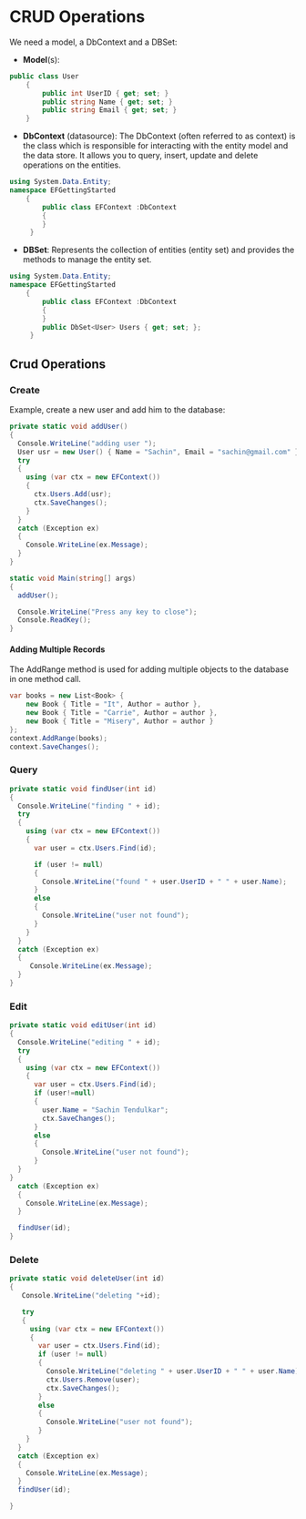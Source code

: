 # CRUD Operations

We need a model, a DbContext and a DBSet:

- **Model**(s):

```cs
public class User
    {
        public int UserID { get; set; }
        public string Name { get; set; }
        public string Email { get; set; }
    }
```

- **DbContext** (datasource): The DbContext (often referred to as context) is the class which is responsible for interacting with the entity model and the data store. It allows you to query, insert, update and delete operations on the entities.

```cs
using System.Data.Entity;
namespace EFGettingStarted
    {
        public class EFContext :DbContext
        {
        }
     }
```

- **DBSet**: Represents the collection of entities (entity set) and provides the methods to manage the entity set.

```cs
using System.Data.Entity;
namespace EFGettingStarted
    {
        public class EFContext :DbContext
        {
        }
        public DbSet<User> Users { get; set; };
     }
```

## Crud Operations

### Create

Example, create a new user and add him to the database:

```cs
private static void addUser()
{
  Console.WriteLine("adding user ");
  User usr = new User() { Name = "Sachin", Email = "sachin@gmail.com" };
  try
  {
    using (var ctx = new EFContext())
    {
      ctx.Users.Add(usr);
      ctx.SaveChanges();
    }
  }
  catch (Exception ex)
  {
    Console.WriteLine(ex.Message);
  }
}

static void Main(string[] args)
{
  addUser();

  Console.WriteLine("Press any key to close");
  Console.ReadKey();
}
```

#### Adding Multiple Records

The AddRange method is used for adding multiple objects to the database in one method call.

```cs
var books = new List<Book> {
    new Book { Title = "It", Author = author },
    new Book { Title = "Carrie", Author = author },
    new Book { Title = "Misery", Author = author }
};
context.AddRange(books);
context.SaveChanges();
```

### Query

```cs
private static void findUser(int id)
{
  Console.WriteLine("finding " + id);
  try
  {
    using (var ctx = new EFContext())
    {
      var user = ctx.Users.Find(id);

      if (user != null)
      {
        Console.WriteLine("found " + user.UserID + " " + user.Name);
      }
      else
      {
        Console.WriteLine("user not found");
      }
    }
  }
  catch (Exception ex)
  {
     Console.WriteLine(ex.Message);
  }
}
```

### Edit

```cs
private static void editUser(int id)
{
  Console.WriteLine("editing " + id);
  try
  {
    using (var ctx = new EFContext())
    {
      var user = ctx.Users.Find(id);
      if (user!=null)
      {
        user.Name = "Sachin Tendulkar";
        ctx.SaveChanges();
      }
      else
      {
        Console.WriteLine("user not found");
      }
  }
}
  catch (Exception ex)
  {
    Console.WriteLine(ex.Message);
  }

  findUser(id);
}
```

### Delete

```cs
private static void deleteUser(int id)
{
   Console.WriteLine("deleting "+id);

   try
   {
     using (var ctx = new EFContext())
     {
       var user = ctx.Users.Find(id);
       if (user != null)
       {
         Console.WriteLine("deleting " + user.UserID + " " + user.Name);
         ctx.Users.Remove(user);
         ctx.SaveChanges();
       }
       else
       {
         Console.WriteLine("user not found");
       }
    }
  }
  catch (Exception ex)
  {
    Console.WriteLine(ex.Message);
  }
  findUser(id);

}
```

